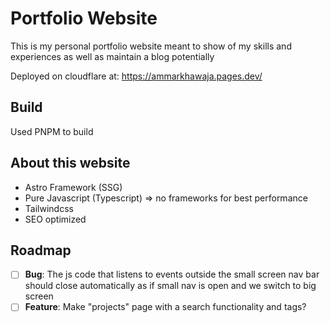 # Portfolio Website

This is my personal portfolio website meant to show of my skills and experiences as well as maintain a blog potentially

Deployed on cloudflare at: https://ammarkhawaja.pages.dev/

## Build

Used PNPM to build

## About this website

- Astro Framework (SSG)
- Pure Javascript (Typescript) => no frameworks for best performance
- Tailwindcss
- SEO optimized

## Roadmap

- [ ] **Bug**: The js code that listens to events outside the small screen nav bar should close automatically as if small nav is open and we switch to big screen
- [ ] **Feature**: Make "projects" page with a search functionality and tags?
